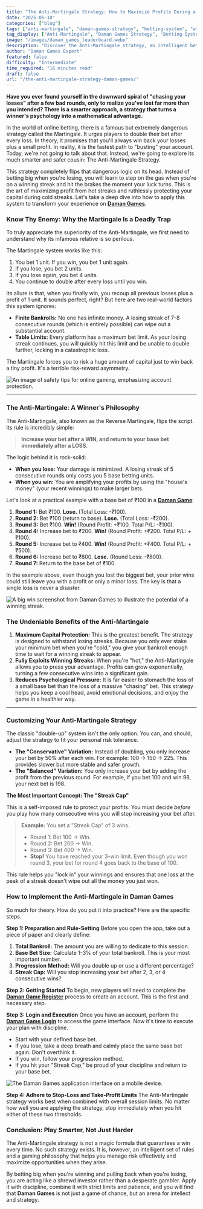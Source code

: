 ```yaml
---
title: "The Anti-Martingale Strategy: How to Maximize Profits During a Winning Streak"
date: "2025-06-18"
categories: ["blog"]
tags: ["anti-martingale", "daman-games-strategy", "betting-system", "winning-streak", "bankroll-management", "daman-game-login", "daman-game-register"]
tag_display: ["Anti-Martingale", "Daman Games Strategy", "Betting System", "Winning Streak", "Bankroll Management", "Daman Game Login"]
image: "/images/daman_games_leaderboard.webp"
description: "Discover the Anti-Martingale strategy, an intelligent betting system that helps you maximize profits from winning streaks while protecting your capital during losses. Learn how to apply it in detail."
author: "Daman Games Expert"
featured: false
difficulty: "Intermediate"
time_required: "16 minutes read"
draft: false
url: "/the-anti-martingale-strategy-daman-games/"
---
```


**Have you ever found yourself in the downward spiral of "chasing your losses" after a few bad rounds, only to realize you've lost far more than you intended? There is a smarter approach, a strategy that turns a winner's psychology into a mathematical advantage.**

In the world of online betting, there is a famous but extremely dangerous strategy called the Martingale. It urges players to double their bet after every loss. In theory, it promises that you'll always win back your losses plus a small profit. In reality, it is the fastest path to "busting" your account. Today, we're not going to talk about that. Instead, we're going to explore its much smarter and safer cousin: The Anti-Martingale Strategy.

This strategy completely flips that dangerous logic on its head. Instead of betting big when you're losing, you will learn to step on the gas when you're on a winning streak and hit the brakes the moment your luck turns. This is the art of maximizing profit from hot streaks and ruthlessly protecting your capital during cold streaks. Let's take a deep dive into how to apply this system to transform your experience on **[Daman Games](https://daman-game.world "Daman Games")**.

### **Know Thy Enemy: Why the Martingale Is a Deadly Trap**

To truly appreciate the superiority of the Anti-Martingale, we first need to understand why its infamous relative is so perilous.

The Martingale system works like this:
1. You bet 1 unit. If you win, you bet 1 unit again.
2. If you lose, you bet 2 units.
3. If you lose again, you bet 4 units.
4. You continue to double after every loss until you win.

Its allure is that, when you finally win, you recoup all previous losses plus a profit of 1 unit. It sounds perfect, right? But here are two real-world factors this system ignores:

* **Finite Bankrolls:** No one has infinite money. A losing streak of 7-8 consecutive rounds (which is entirely possible) can wipe out a substantial account.
* **Table Limits:** Every platform has a maximum bet limit. As your losing streak continues, you will quickly hit this limit and be unable to double further, locking in a catastrophic loss.

The Martingale forces you to risk a huge amount of capital just to win back a tiny profit. It's a terrible risk-reward asymmetry.

![An image of safety tips for online gaming, emphasizing account protection.](/images/daman_games_safety_tips.webp)

---

### **The Anti-Martingale: A Winner's Philosophy**

The Anti-Martingale, also known as the Reverse Martingale, flips the script. Its rule is incredibly simple:

> **Increase your bet after a WIN, and return to your base bet immediately after a LOSS.**

The logic behind it is rock-solid:
* **When you lose:** Your damage is minimized. A losing streak of 5 consecutive rounds only costs you 5 base betting units.
* **When you win:** You are amplifying your profits by using the "house's money" (your recent winnings) to make larger bets.

Let's look at a practical example with a base bet of ₹100 in a **[Daman Game](https://daman-game.world "Daman Game")**:

1.  **Round 1:** Bet ₹100. **Lose.** (Total Loss: -₹100).
2.  **Round 2:** Bet ₹100 (return to base). **Lose.** (Total Loss: -₹200).
3.  **Round 3:** Bet ₹100. **Win!** (Round Profit: +₹100. Total P/L: -₹100).
4.  **Round 4:** Increase bet to ₹200. **Win!** (Round Profit: +₹200. Total P/L: +₹100).
5.  **Round 5:** Increase bet to ₹400. **Win!** (Round Profit: +₹400. Total P/L: +₹500).
6.  **Round 6:** Increase bet to ₹800. **Lose.** (Round Loss: -₹800).
7.  **Round 7:** Return to the base bet of ₹100.

In the example above, even though you lost the biggest bet, your prior wins could still leave you with a profit or only a minor loss. The key is that a single loss is never a disaster.

![A big win screenshot from Daman Games to illustrate the potential of a winning streak.](/images/daman_games_win_screenshot.webp)

### **The Undeniable Benefits of the Anti-Martingale**

1.  **Maximum Capital Protection:** This is the greatest benefit. The strategy is designed to withstand losing streaks. Because you only ever stake your minimum bet when you're "cold," you give your bankroll enough time to wait for a winning streak to appear.
2.  **Fully Exploits Winning Streaks:** When you're "hot," the Anti-Martingale allows you to press your advantage. Profits can grow exponentially, turning a few consecutive wins into a significant gain.
3.  **Reduces Psychological Pressure:** It is far easier to stomach the loss of a small base bet than the loss of a massive "chasing" bet. This strategy helps you keep a cool head, avoid emotional decisions, and enjoy the game in a healthier way.

---

### **Customizing Your Anti-Martingale Strategy**

The classic "double-up" system isn't the only option. You can, and should, adjust the strategy to fit your personal risk tolerance.

* **The "Conservative" Variation:** Instead of doubling, you only increase your bet by 50% after each win. For example: 100 -> 150 -> 225. This provides slower but more stable and safer growth.
* **The "Balanced" Variation:** You only increase your bet by adding the profit from the previous round. For example, if you bet 100 and win 98, your next bet is 198.

**The Most Important Concept: The "Streak Cap"**

This is a self-imposed rule to protect your profits. You must decide *before* you play how many consecutive wins you will stop increasing your bet after.

> **Example:** You set a "Streak Cap" of 3 wins.
> * Round 1: Bet 100 -> Win.
> * Round 2: Bet 200 -> Win.
> * Round 3: Bet 400 -> Win.
> * **Stop!** You have reached your 3-win limit. Even though you won round 3, your bet for round 4 goes back to the base of 100.

This rule helps you "lock in" your winnings and ensures that one loss at the peak of a streak doesn't wipe out all the money you just won.

### **How to Implement the Anti-Martingale in Daman Games**

So much for theory. How do you put it into practice? Here are the specific steps.

**Step 1: Preparation and Rule-Setting**
Before you open the app, take out a piece of paper and clearly define:
1.  **Total Bankroll:** The amount you are willing to dedicate to this session.
2.  **Base Bet Size:** Calculate 1-3% of your total bankroll. This is your most important number.
3.  **Progression Method:** Will you double up or use a different percentage?
4.  **Streak Cap:** Will you stop increasing your bet after 2, 3, or 4 consecutive wins?

**Step 2: Getting Started**
To begin, new players will need to complete the **[Daman Game Register](https://daman-game.world "Daman Game Register")** process to create an account. This is the first and necessary step.

**Step 3: Login and Execution**
Once you have an account, perform the **[Daman Game Login](https://daman-game.world "Daman Game Login")** to access the game interface. Now it's time to execute your plan with discipline.
* Start with your defined base bet.
* If you lose, take a deep breath and calmly place the same base bet again. Don't overthink it.
* If you win, follow your progression method.
* If you hit your "Streak Cap," be proud of your discipline and return to your base bet.

![The Daman Games application interface on a mobile device.](/images/daman_games_app_interface.webp)

**Step 4: Adhere to Stop-Loss and Take-Profit Limits**
The Anti-Martingale strategy works best when combined with overall session limits. No matter how well you are applying the strategy, stop immediately when you hit either of these two thresholds.

### **Conclusion: Play Smarter, Not Just Harder**

The Anti-Martingale strategy is not a magic formula that guarantees a win every time. No such strategy exists. It is, however, an intelligent set of rules and a gaming philosophy that helps you manage risk effectively and maximize opportunities when they arise.

By betting big when you're winning and pulling back when you're losing, you are acting like a shrewd investor rather than a desperate gambler. Apply it with discipline, combine it with strict limits and patience, and you will find that **Daman Games** is not just a game of chance, but an arena for intellect and strategy.